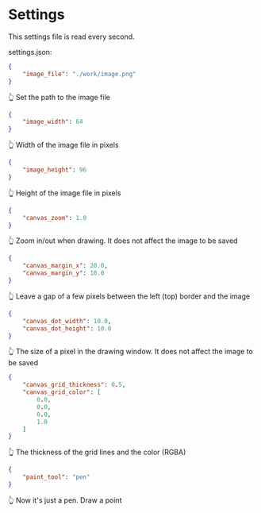 # Settings

This settings file is read every second.  

settings.json:  

```json
{
    "image_file": "./work/image.png"
}
```

👆 Set the path to the image file  

```json
{
    "image_width": 64
}
```

👆 Width of the image file in pixels  

```json
{
    "image_height": 96
}
```

👆 Height of the image file in pixels  

```json
{
    "canvas_zoom": 1.0
}
```

👆 Zoom in/out when drawing. It does not affect the image to be saved  

```json
{
    "canvas_margin_x": 20.0,
    "canvas_margin_y": 10.0
}
```

👆 Leave a gap of a few pixels between the left (top) border and the image  

```json
{
    "canvas_dot_width": 10.0,
    "canvas_dot_height": 10.0
}
```

👆 The size of a pixel in the drawing window. It does not affect the image to be saved  

```json
{
    "canvas_grid_thickness": 0.5,
    "canvas_grid_color": [
        0.0,
        0.0,
        0.0,
        1.0
    ]
}
```

👆 The thickness of the grid lines and the color (RGBA)  

```json
{
    "paint_tool": "pen"
}
```

👆 Now it's just a pen. Draw a point  

